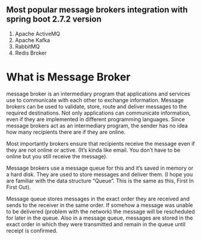 ## Most popular message brokers integration with spring boot 2.7.2 version

1. Apache ActiveMQ
2. Apache Kafka
3. RabbitMQ
4. Redis Broker

# What is Message Broker

message broker is an intermediary program that applications and services use to communicate with each other to exchange information. Message brokers can be used to validate, store, route and deliver messages to the required destinations. Not only applications can communicate information, even if they are implemented in different programming languages. Since message brokers act as an intermediary program, the sender has no idea how many recipients there are if they are online.

Most importantly brokers ensure that recipients receive the message even if they are not online or active. (It’s kinda like email. You don’t have to be online but you still receive the message).

Message brokers use a message queue for this and it’s saved in memory or a hard disk. They are used to store messages and deliver them. (I hope you are familiar with the data structure “Queue”. This is the same as this, First In First Out).

Message queue stores messages in the exact order they are received and sends to the receiver in the same order. If somehow a message was unable to be delivered (problem with the network) the message will be rescheduled for later in the queue. Also in a message queue, messages are stored in the exact order in which they were transmitted and remain in the queue until receipt is confirmed.
